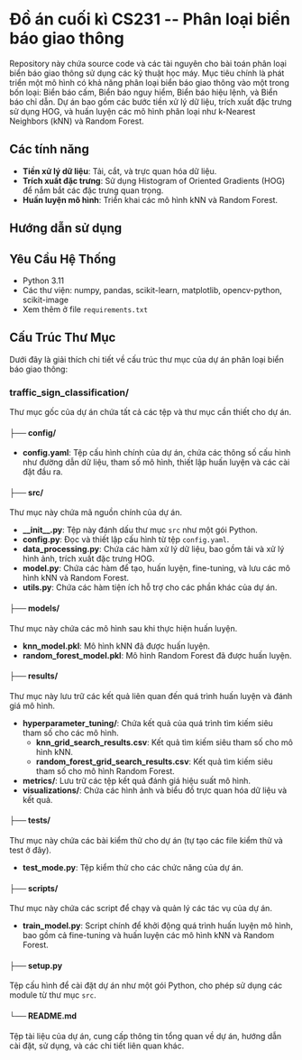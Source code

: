 # Đồ án cuối kì CS231 -- Phân loại biển báo giao thông

Repository này chứa source code và các tài nguyên cho bài toán phân loại biển báo giao thông sử dụng các kỹ thuật học máy. Mục tiêu chính là phát triển một mô hình có khả năng phân loại biển báo giao thông vào một trong bốn loại: Biển báo cấm, Biển báo nguy hiểm, Biển báo hiệu lệnh, và Biển báo chỉ dẫn. Dự án bao gồm các bước tiền xử lý dữ liệu, trích xuất đặc trưng sử dụng HOG, và huấn luyện các mô hình phân loại như k-Nearest Neighbors (kNN) và Random Forest.

## Các tính năng

- **Tiền xử lý dữ liệu**: Tải, cắt, và trực quan hóa dữ liệu.
- **Trích xuất đặc trưng**: Sử dụng Histogram of Oriented Gradients (HOG) để nắm bắt các đặc trưng quan trọng.
- **Huấn luyện mô hình**: Triển khai các mô hình kNN và Random Forest.

## Hướng dẫn sử dụng

## Yêu Cầu Hệ Thống

- Python 3.11
- Các thư viện: numpy, pandas, scikit-learn, matplotlib, opencv-python, scikit-image
- Xem thêm ở file `requirements.txt`

## Cấu Trúc Thư Mục

Dưới đây là giải thích chi tiết về cấu trúc thư mục của dự án phân loại biển báo giao thông:

### traffic_sign_classification/

Thư mục gốc của dự án chứa tất cả các tệp và thư mục cần thiết cho dự án.

#### ├── config/

- **config.yaml**: Tệp cấu hình chính của dự án, chứa các thông số cấu hình như đường dẫn dữ liệu, tham số mô hình, thiết lập huấn luyện và các cài đặt đầu ra.

#### ├── src/

Thư mục này chứa mã nguồn chính của dự án.

- **\_\_init\_\_.py**: Tệp này đánh dấu thư mục `src` như một gói Python.
- **config.py**: Đọc và thiết lập cấu hình từ tệp `config.yaml`.
- **data_processing.py**: Chứa các hàm xử lý dữ liệu, bao gồm tải và xử lý hình ảnh, trích xuất đặc trưng HOG.
- **model.py**: Chứa các hàm để tạo, huấn luyện, fine-tuning, và lưu các mô hình kNN và Random Forest.
- **utils.py**: Chứa các hàm tiện ích hỗ trợ cho các phần khác của dự án.

#### ├── models/

Thư mục này chứa các mô hình sau khi thực hiện huấn luyện.

- **knn_model.pkl**: Mô hình kNN đã được huấn luyện.
- **random_forest_model.pkl**: Mô hình Random Forest đã được huấn luyện.

#### ├── results/

Thư mục này lưu trữ các kết quả liên quan đến quá trình huấn luyện và đánh giá mô hình.

- **hyperparameter_tuning/**: Chứa kết quả của quá trình tìm kiếm siêu tham số cho các mô hình.
  - **knn_grid_search_results.csv**: Kết quả tìm kiếm siêu tham số cho mô hình kNN.
  - **random_forest_grid_search_results.csv**: Kết quả tìm kiếm siêu tham số cho mô hình Random Forest.
- **metrics/**: Lưu trữ các tệp kết quả đánh giá hiệu suất mô hình.
- **visualizations/**: Chứa các hình ảnh và biểu đồ trực quan hóa dữ liệu và kết quả.

#### ├── tests/

Thư mục này chứa các bài kiểm thử cho dự án (tự tạo các file kiểm thử và test ở đây).

- **test_mode.py**: Tệp kiểm thử cho các chức năng của dự án.

#### ├── scripts/

Thư mục này chứa các script để chạy và quản lý các tác vụ của dự án.

- **train_model.py**: Script chính để khởi động quá trình huấn luyện mô hình, bao gồm cả fine-tuning và huấn luyện các mô hình kNN và Random Forest.

#### ├── setup.py

Tệp cấu hình để cài đặt dự án như một gói Python, cho phép sử dụng các module từ thư mục `src`.

#### └── README.md

Tệp tài liệu của dự án, cung cấp thông tin tổng quan về dự án, hướng dẫn cài đặt, sử dụng, và các chi tiết liên quan khác.
